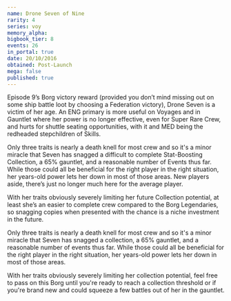 ```yaml
---
name: Drone Seven of Nine
rarity: 4
series: voy
memory_alpha:
bigbook_tier: 8
events: 26
in_portal: true
date: 20/10/2016
obtained: Post-Launch
mega: false
published: true
---
```


Episode 9’s Borg victory reward (provided you don’t mind missing out on some ship battle loot by choosing a Federation victory), Drone Seven is a victim of her age. An ENG primary is more useful on Voyages and in Gauntlet where her power is no longer effective, even for Super Rare Crew, and hurts for shuttle seating opportunities, with it and MED being the redheaded stepchildren of Skills.

Only three traits is nearly a death knell for most crew and so it's a minor miracle that Seven has snagged a difficult to complete Stat-Boosting Collection, a 65% gauntlet, and a reasonable number of Events thus far. While those could all be beneficial for the right player in the right situation, her years-old power lets her down in most of those areas. New players aside, there’s just no longer much here for the average player.

With her traits obviously severely limiting her future Collection potential, at least she’s an easier to complete crew compared to the Borg Legendaries, so snagging copies when presented with the chance is a niche investment in the future.

Only three traits is nearly a death knell for most crew and so it's a minor miracle that Seven has snagged a collection, a 65% gauntlet, and a reasonable number of events thus far. While those could all be beneficial for the right player in the right situation, her years-old power lets her down in most of those areas.

With her traits obviously severely limiting her collection potential, feel free to pass on this Borg until you're ready to reach a collection threshold or if you're brand new and could squeeze a few battles out of her in the gauntlet.
